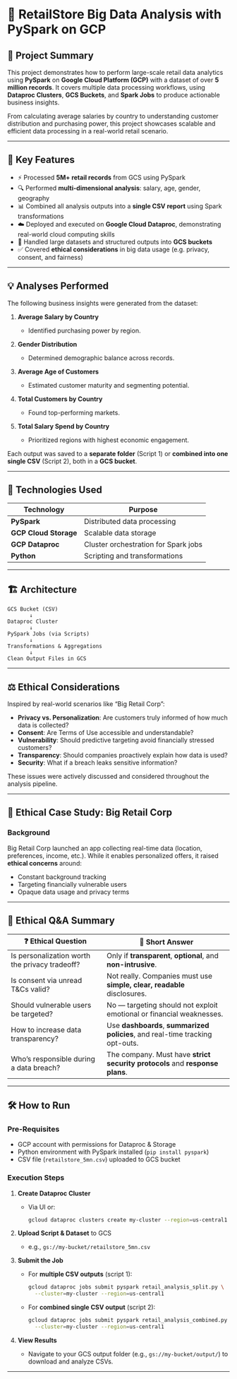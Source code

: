
# 🛒 RetailStore Big Data Analysis with PySpark on GCP

## 🚀 Project Summary

This project demonstrates how to perform large-scale retail data analytics using **PySpark** on **Google Cloud Platform (GCP)** with a dataset of over **5 million records**. It covers multiple data processing workflows, using **Dataproc Clusters**, **GCS Buckets**, and **Spark Jobs** to produce actionable business insights.

From calculating average salaries by country to understanding customer distribution and purchasing power, this project showcases scalable and efficient data processing in a real-world retail scenario.

---

## 📌 Key Features

* ⚡ Processed **5M+ retail records** from GCS using PySpark
* 🔍 Performed **multi-dimensional analysis**: salary, age, gender, geography
* 📊 Combined all analysis outputs into a **single CSV report** using Spark transformations
* ☁️ Deployed and executed on **Google Cloud Dataproc**, demonstrating real-world cloud computing skills
* 🔐 Handled large datasets and structured outputs into **GCS buckets**
* ✅ Covered **ethical considerations** in big data usage (e.g. privacy, consent, and fairness)

---

## 💡 Analyses Performed

The following business insights were generated from the dataset:

1. **Average Salary by Country**

   * Identified purchasing power by region.

2. **Gender Distribution**

   * Determined demographic balance across records.

3. **Average Age of Customers**

   * Estimated customer maturity and segmenting potential.

4. **Total Customers by Country**

   * Found top-performing markets.

5. **Total Salary Spend by Country**

   * Prioritized regions with highest economic engagement.

Each output was saved to a **separate folder** (Script 1) or **combined into one single CSV** (Script 2), both in a **GCS bucket**.

---

## 🧰 Technologies Used

| Technology            | Purpose                               |
| --------------------- | ------------------------------------- |
| **PySpark**           | Distributed data processing           |
| **GCP Cloud Storage** | Scalable data storage                 |
| **GCP Dataproc**      | Cluster orchestration for Spark jobs  |
| **Python**            | Scripting and transformations         |


---

## 🏗️ Architecture

```
GCS Bucket (CSV)
       ↓
Dataproc Cluster
       ↓
PySpark Jobs (via Scripts)
       ↓
Transformations & Aggregations
       ↓
Clean Output Files in GCS
```

---

## ⚖️ Ethical Considerations

Inspired by real-world scenarios like “Big Retail Corp”:

* **Privacy vs. Personalization**: Are customers truly informed of how much data is collected?
* **Consent**: Are Terms of Use accessible and understandable?
* **Vulnerability**: Should predictive targeting avoid financially stressed customers?
* **Transparency**: Should companies proactively explain how data is used?
* **Security**: What if a breach leaks sensitive information?

These issues were actively discussed and considered throughout the analysis pipeline.

---
## 🧭 Ethical Case Study: Big Retail Corp

### Background

Big Retail Corp launched an app collecting real-time data (location, preferences, income, etc.). While it enables personalized offers, it raised **ethical concerns** around:

- Constant background tracking
- Targeting financially vulnerable users
- Opaque data usage and privacy terms

---

## 🧾 Ethical Q&A Summary

| ❓ Ethical Question                             | 💬 Short Answer                                                                 |
|------------------------------------------------|---------------------------------------------------------------------------------|
| Is personalization worth the privacy tradeoff? | Only if **transparent**, **optional**, and **non-intrusive**.                  |
| Is consent via unread T&Cs valid?              | Not really. Companies must use **simple, clear, readable** disclosures.        |
| Should vulnerable users be targeted?           | No — targeting should not exploit emotional or financial weaknesses.           |
| How to increase data transparency?             | Use **dashboards**, **summarized policies**, and real-time tracking opt-outs.  |
| Who’s responsible during a data breach?        | The company. Must have **strict security protocols** and **response plans**.   |

---


## 🛠️ How to Run

### Pre-Requisites

* GCP account with permissions for Dataproc & Storage
* Python environment with PySpark installed (`pip install pyspark`)
* CSV file (`retailstore_5mn.csv`) uploaded to GCS bucket

### Execution Steps

1. **Create Dataproc Cluster**

   * Via UI or:

     ```bash
     gcloud dataproc clusters create my-cluster --region=us-central1
     ```

2. **Upload Script & Dataset** to GCS

   * e.g., `gs://my-bucket/retailstore_5mn.csv`

3. **Submit the Job**

   * For **multiple CSV outputs** (script 1):

     ```bash
     gcloud dataproc jobs submit pyspark retail_analysis_split.py \
       --cluster=my-cluster --region=us-central1
     ```
   * For **combined single CSV output** (script 2):

     ```bash
     gcloud dataproc jobs submit pyspark retail_analysis_combined.py \
       --cluster=my-cluster --region=us-central1
     ```

4. **View Results**

   * Navigate to your GCS output folder (e.g., `gs://my-bucket/output/`) to download and analyze CSVs.

---

